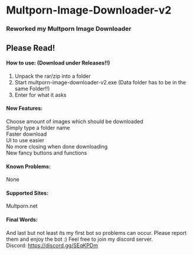 # Multporn-Image-Downloader-v2  

### Reworked my Multporn Image Downloader  

## Please Read!  

#### How to use:  (Download under Releases!!)

1. Unpack the rar/zip into a folder  
2. Start multporn-image-downloader-v2.exe (Data folder has to be in the same Folder!!)
3. Enter for what it asks  


#### New Features:  

Choose amount of images which should be downloaded  
Simply type a folder name  
Faster download  
UI to use easier  
No more closing when done downloading  
New fancy buttons and functions  


#### Known Problems:  

None  


#### Supported Sites:  

Multporn.net


#### Final Words:  

And last but not least its my first bot so problems can occur. Please report them and enjoy the bot :) Feel free to join my discord server.  
Discord: https://discord.gg/SEqKPDm
